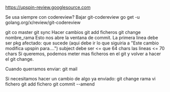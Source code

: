 https://upspin-review.googlesource.com

Se usa siempre con codereview?
Bajar git-codereview
go get -u golang.org/x/review/git-codereview


git co master
git sync
Hacer cambios
git add ficheros
git change nombre_rama
  Esto nos abre la ventana de commit. La primera linea debe ser
  pkg afectado: que sucede (aqui debe ir lo que siguiria a "Este cambio modifica upspin para....")
  subject debe ser <= que 64 chars
  las lineas <= 70 chars
Si queremos, podemos meter mas ficheros en el git y volver a hacer el git change.

Cuando querramos enviar:
git mail


Si necesitamos hacer un cambio de algo ya enviado:
git change rama
vi fichero
git add fichero
git commit --amend
